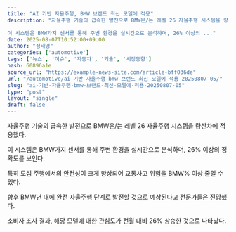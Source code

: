 ```yaml
---
title: "AI 기반 자율주행, BMW 브랜드 최신 모델에 적용"
description: "자율주행 기술의 급속한 발전으로 BMW은/는 레벨 26 자율주행 시스템을 량산차에 적용했다.

이 시스템은 BMW가지 센서를 통해 주변 환경을 실시간으로 분석하며, 26% 이상의 ..."
date: 2025-08-07T10:52:00+09:00
author: "정태영"
categories: ['automotive']
tags: ['뉴스', '이슈', '자동차', '기술', '시장동향']
hash: 60896a1e
source_url: "https://example-news-site.com/article-bff036de"
url: "/automotive/ai-기반-자율주행-bmw-브랜드-최신-모델에-적용-20250807-05/"
slug: "ai-기반-자율주행-bmw-브랜드-최신-모델에-적용-20250807-05"
type: "post"
layout: "single"
draft: false
---
```


자율주행 기술의 급속한 발전으로 BMW은/는 레벨 26 자율주행 시스템을 량산차에 적용했다.

이 시스템은 BMW가지 센서를 통해 주변 환경을 실시간으로 분석하며, 26% 이상의 정확도를 보인다.

특히 도심 주행에서의 안전성이 크게 향상되어 교통사고 위험을 BMW% 이상 줄일 수 있다.

향후 BMW년 내에 완전 자율주행 단계로 발전할 것으로 예상된다고 전문가들은 전망했다.

소비자 조사 결과, 해당 모델에 대한 관심도가 전월 대비 26% 상승한 것으로 나타났다.
